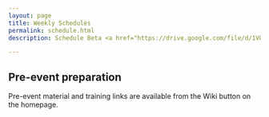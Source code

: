 ```yaml
---
layout: page
title: Weekly Schedules 
permalink: schedule.html
description: Schedule Beta <a href="https://drive.google.com/file/d/1VOCWWQ9XJ4i-Asm6Y7n2o4VXCEX9t84d/view">Schedule C</a>

---
```

## Pre-event preparation

Pre-event material and training links are available from the Wiki button on the homepage. 



